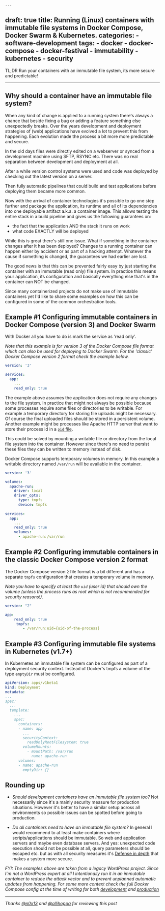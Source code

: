     ---
draft: true
title: Running (Linux) containers with immutable file systems in Docker Compose, Docker Swarm & Kubernetes. 
categories: 
    - software-development
tags: 
    - docker
    - docker-compose
    - docker-festival
    - immutability
    - kubernetes
    - security
---

TL;DR Run your containers with an immutable file system, its more secure and predictable!

---

## Why should a container have an immutable file system? 

When any kind of change is applied to a running system there's always a chance that beside fixing a bug or adding a feature something else unexpectedly breaks. 
Over the years development and deployment strategies of (web) applications have evolved a lot to prevent this from happening. 
Each evolution made the process a bit more more predictable and secure.

In the old days files were directly edited on a webserver or synced from a development machine using SFTP, RSYNC etc. 
There was no real separation between development and deployment at all.

After a while version control systems were used and code was deployed by checking out the latest version on a server.
 
Then fully automatic pipelines that could build and test applications before deploying them became more common.
 
Now with the arrival of container technologies it's possible to go one step further and package the application, 
its runtime and all of its dependencies into one deployable artifact a.k.a. a container image.
This allows testing the entire stack in a build pipeline and gives us the following guarantees on:
- the fact that the application AND the stack it runs on work
- what code EXACTLY will be deployed

While this is great there's still one issue. What if something in the container changes after it has been deployed?
Changes to a running container can happen either by accident or as part of a hacking attempt. 
Whatever the cause if something is changed, the guarantees we had earlier are lost. 

The good news is that this can be prevented fairly easy by just starting the container with an immutable (read only) file system. 
In practice this means your application, its configuration and basically everything else that's in the container can NOT be changed.

Since many containerized projects do not make use of immutable containers yet I'd like to share some examples on how this can be configured in some of the common orchestration tools. 

## Example #1 Configuring immutable containers in Docker Compose (version 3) and Docker Swarm

With Docker all you have to do is mark the service as 'read only'.

*Note that this example is for version 3 of the Docker Compose file format which can also be used for deploying to Docker Swarm. 
For the 'classic' Docker Compose version 2 format check the example below.*


```yaml
version: '3'

services:
  app:
    ...
    read_only: true
```

The example above assumes the application does not require any changes to the file system. 
In practice that might not always be possible because some processes require some files or directories to be writable.
For example a temporary directory for storing file uploads might be necessary. 
Of course the final uploaded files should be stored in a persistent volume. 
Another example might be processes like Apache HTTP server that want to store their process id in a [`pid` file](https://linux.die.net/man/3/pidfile).

This could be solved by mounting a writable file or directory from the local file system into the container. 
However since there's no need to persist these files they can be written to memory instead of disk.
 
Docker Compose supports temporary volumes in memory.
In this example a writable directory named `/var/run` will be available in the container.  

```yaml
version: '3'

volumes:
  apache-run:
    driver: local
    driver_opts:
      type: tmpfs
      device: tmpfs
      
services:
  app:
    ...
    read_only: true
    volumes:
      - apache-run:/var/run
```

## Example #2 Configuring immutable containers in the classic Docker Compose version 2 format

The Docker Compose version `2` file format is a bit different and has a separate `tmpfs` configuration that creates a temporary volume in memory.

*Note you have to specify at least the `uid` (user id) that should own the volume (unless the process runs as root which is not recommended for security reasons!).*  


```yaml
version: "2"

app:
    read_only: true
     tmpfs:
        - /var/run:uid={uid-of-the-process}
```

## Example #3 Configuring immutable file systems in Kubernetes (v1.7+)

In Kubernetes an immutable file system can be configured as part of a deployment security context. 
Instead of Docker's tmpfs a volume of the type `emptyDir` must be configured.

```yaml
apiVersion: apps/v1beta1
kind: Deployment
metadata:
...
spec:
  ...
  template:
    ...
    spec:
      containers:
      - name: app
        ...
        securityContext:
          readOnlyRootFilesystem: true
        volumeMounts:
          - mountPath: /var/run
            name: apache-run
      volumes:
      - name: apache-run
        emptyDir: {}

```

## Rounding up

- *Should development containers have an immutable file system too?*
Not necessarily since it's a mainly security measure for production situations.
However it's better to have a similar setup across all environments so possible issues can be spotted before going to production. 

- *Do all containers need to have an immutable file system?*
In general I would recommend to at least make containers where scripts/applications should be immutable. So web and application servers and maybe even database servers.
And yes: unexpected code execution should not be possible at all, query parameters should be escaped etc. 
but as with all security measures it's [Defense in depth](https://en.wikipedia.org/wiki/Defense_in_depth_(computing)) that makes a system more secure.

*FYI: The examples above are taken from a legacy WordPress project. Since I'm not a WordPress expert at all I intentionally run it in an immutable container to reduce the attack vector and 
to prevent unplanned automatic updates from happening. For some more context check the full Docker Compose config at the time of writing for both 
[development](https://github.com/allihoppa/allihoppa.nl/blob/4e061496f8d489a00c0d1cf32725d90e376eb426/environment/dev/docker-compose.yml#L28) and
[production](https://github.com/allihoppa/allihoppa.nl/blob/4e061496f8d489a00c0d1cf32725d90e376eb426/environment/prod/docker-compose.yml#L43)*

---

*Thanks 
[@n0x13](https://twitter.com/n0x13) and 
[@allihoppa](https://twitter.com/alli_hoppa)
for reviewing this post*


